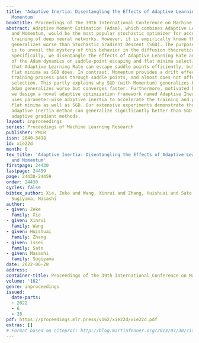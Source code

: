 ```yaml
---
title: 'Adaptive Inertia: Disentangling the Effects of Adaptive Learning Rate and
  Momentum'
booktitle: Proceedings of the 39th International Conference on Machine Learning
abstract: Adaptive Moment Estimation (Adam), which combines Adaptive Learning Rate
  and Momentum, would be the most popular stochastic optimizer for accelerating the
  training of deep neural networks. However, it is empirically known that Adam often
  generalizes worse than Stochastic Gradient Descent (SGD). The purpose of this paper
  is to unveil the mystery of this behavior in the diffusion theoretical framework.
  Specifically, we disentangle the effects of Adaptive Learning Rate and Momentum
  of the Adam dynamics on saddle-point escaping and flat minima selection. We prove
  that Adaptive Learning Rate can escape saddle points efficiently, but cannot select
  flat minima as SGD does. In contrast, Momentum provides a drift effect to help the
  training process pass through saddle points, and almost does not affect flat minima
  selection. This partly explains why SGD (with Momentum) generalizes better, while
  Adam generalizes worse but converges faster. Furthermore, motivated by the analysis,
  we design a novel adaptive optimization framework named Adaptive Inertia, which
  uses parameter-wise adaptive inertia to accelerate the training and provably favors
  flat minima as well as SGD. Our extensive experiments demonstrate that the proposed
  adaptive inertia method can generalize significantly better than SGD and conventional
  adaptive gradient methods.
layout: inproceedings
series: Proceedings of Machine Learning Research
publisher: PMLR
issn: 2640-3498
id: xie22d
month: 0
tex_title: 'Adaptive Inertia: Disentangling the Effects of Adaptive Learning Rate
  and Momentum'
firstpage: 24430
lastpage: 24459
page: 24430-24459
order: 24430
cycles: false
bibtex_author: Xie, Zeke and Wang, Xinrui and Zhang, Huishuai and Sato, Issei and
  Sugiyama, Masashi
author:
- given: Zeke
  family: Xie
- given: Xinrui
  family: Wang
- given: Huishuai
  family: Zhang
- given: Issei
  family: Sato
- given: Masashi
  family: Sugiyama
date: 2022-06-28
address:
container-title: Proceedings of the 39th International Conference on Machine Learning
volume: '162'
genre: inproceedings
issued:
  date-parts:
  - 2022
  - 6
  - 28
pdf: https://proceedings.mlr.press/v162/xie22d/xie22d.pdf
extras: []
# Format based on citeproc: http://blog.martinfenner.org/2013/07/30/citeproc-yaml-for-bibliographies/
---
```

